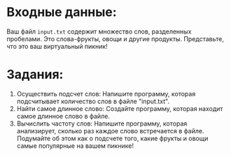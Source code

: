 # Входные данные:
Ваш файл `input.txt` содержит множество слов, разделенных пробелами. Это слова-фрукты, овощи и другие продукты. 
Представьте, что это ваш виртуальный пикник!

# Задания:

1. Осуществить подсчет слов: Напишите программу, которая подсчитывает количество слов в файле "input.txt".
2. Найти самое длинное слово: Создайте программу, которая находит самое длинное слово в файле.
3. Вычислить частоту слов: Напишите программу, которая анализирует, сколько раз каждое слово встречается в файле. 
Подумайте об этом как о подсчете того, какие фрукты и овощи самые популярные на вашем пикнике!
